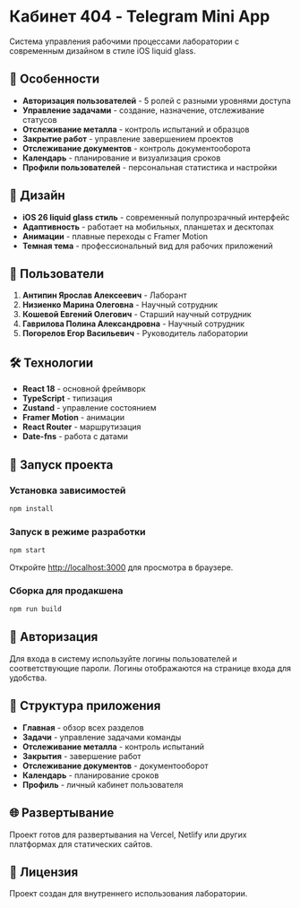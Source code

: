 # Кабинет 404 - Telegram Mini App

Система управления рабочими процессами лаборатории с современным дизайном в стиле iOS liquid glass.

## 🚀 Особенности

- **Авторизация пользователей** - 5 ролей с разными уровнями доступа
- **Управление задачами** - создание, назначение, отслеживание статусов
- **Отслеживание металла** - контроль испытаний и образцов
- **Закрытие работ** - управление завершением проектов
- **Отслеживание документов** - контроль документооборота
- **Календарь** - планирование и визуализация сроков
- **Профили пользователей** - персональная статистика и настройки

## 🎨 Дизайн

- **iOS 26 liquid glass стиль** - современный полупрозрачный интерфейс
- **Адаптивность** - работает на мобильных, планшетах и десктопах
- **Анимации** - плавные переходы с Framer Motion
- **Темная тема** - профессиональный вид для рабочих приложений

## 👥 Пользователи

1. **Антипин Ярослав Алексеевич** - Лаборант
2. **Низиенко Марина Олеговна** - Научный сотрудник
3. **Кошевой Евгений Олегович** - Старший научный сотрудник
4. **Гаврилова Полина Александровна** - Научный сотрудник
5. **Погорелов Егор Васильевич** - Руководитель лаборатории

## 🛠 Технологии

- **React 18** - основной фреймворк
- **TypeScript** - типизация
- **Zustand** - управление состоянием
- **Framer Motion** - анимации
- **React Router** - маршрутизация
- **Date-fns** - работа с датами

## 🚀 Запуск проекта

### Установка зависимостей
```bash
npm install
```

### Запуск в режиме разработки
```bash
npm start
```
Откройте [http://localhost:3000](http://localhost:3000) для просмотра в браузере.

### Сборка для продакшена
```bash
npm run build
```

## 🔐 Авторизация

Для входа в систему используйте логины пользователей и соответствующие пароли.
Логины отображаются на странице входа для удобства.

## 📱 Структура приложения

- **Главная** - обзор всех разделов
- **Задачи** - управление задачами команды
- **Отслеживание металла** - контроль испытаний
- **Закрытия** - завершение работ
- **Отслеживание документов** - документооборот
- **Календарь** - планирование сроков
- **Профиль** - личный кабинет пользователя

## 🌐 Развертывание

Проект готов для развертывания на Vercel, Netlify или других платформах для статических сайтов.

## 📄 Лицензия

Проект создан для внутреннего использования лаборатории.
